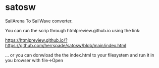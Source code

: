 # satosw
SailArena To SailWave converter.

You can run the scrip through htmlpreview.github.io using the link:

https://htmlpreview.github.io/?https://github.com/herrspade/satosw/blob/main/index.html

... or you can donwload the the index.html to your filesystem and run it in you browser with file->Open

